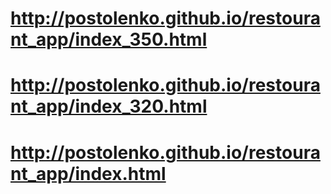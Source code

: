 # http://postolenko.github.io/restourant_app/index_350.html
# http://postolenko.github.io/restourant_app/index_320.html
# http://postolenko.github.io/restourant_app/index.html
